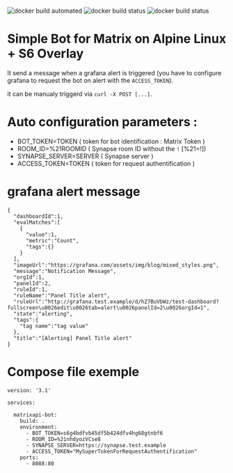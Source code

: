 ![docker build automated](https://img.shields.io/docker/cloud/automated/dotriver/grafana-matrix-bot)
![docker build status](https://img.shields.io/docker/cloud/build/dotriver/grafana-matrix-bot)
![docker build status](https://img.shields.io/docker/pulls/dotriver/grafana-matrix-bot)

# Simple Bot for Matrix on Alpine Linux + S6 Overlay

It send a message when a grafana alert is triggered (you have to configure grafana to request the bot on alert with the `ACCESS_TOKEN`).

it can be manualy triggerd via `curl -X POST [...]`.

# Auto configuration parameters :

- BOT_TOKEN=TOKEN          ( token for bot identification : Matrix Token )
- ROOM_ID=%21ROOMID        ( Synapse room ID without the `!` \[%21=!\])
- SYNAPSE_SERVER=SERVER    ( Synapse server )
- ACCESS_TOKEN=TOKEN       ( token for request authentification )

# grafana alert message

```
{
  "dashboardId":1,
  "evalMatches":[
    {
      "value":1,
      "metric":"Count",
      "tags":{}
    }
  ],
  "imageUrl":"https://grafana.com/assets/img/blog/mixed_styles.png",
  "message":"Notification Message",
  "orgId":1,
  "panelId":2,
  "ruleId":1,
  "ruleName":"Panel Title alert",
  "ruleUrl":"http://grafana.test.example/d/hZ7BuVbWz/test-dashboard?fullscreen\u0026edit\u0026tab=alert\u0026panelId=2\u0026orgId=1",
  "state":"alerting",
  "tags":{
    "tag name":"tag value"
  },
  "title":"[Alerting] Panel Title alert"
}
```

# Compose file exemple

```
version: '3.1'

services:

  matrixapi-bot:
    build: .
    environment:
      - BOT_TOKEN=s6g4bdfvb45df5b424dfv4hg68gtnbf6
      - ROOM_ID=%21nhdyozVCse8
      - SYNAPSE_SERVER=https://synapse.test.example
      - ACCESS_TOKEN="MySuperTokenForRequestAuthentification"
    ports:
      - 8088:80

```
